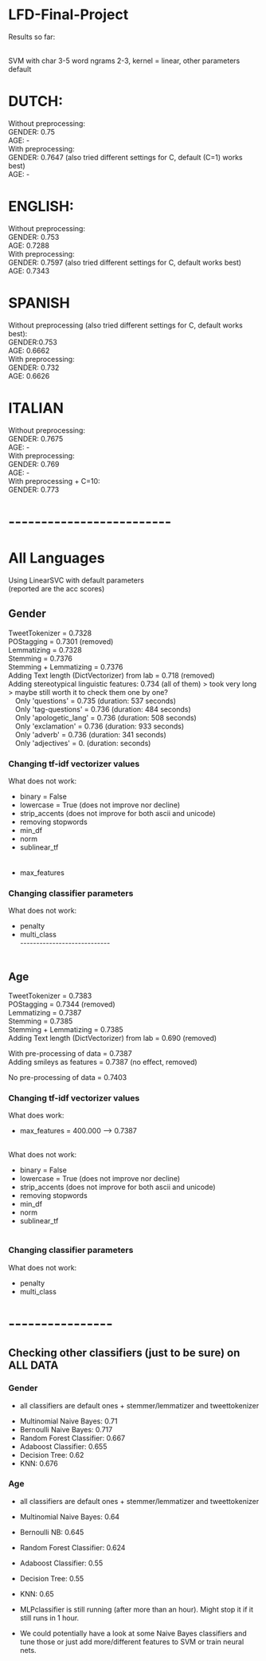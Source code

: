 # LFD-Final-Project

Results so far: <br/> <br/>


SVM with char 3-5 word ngrams 2-3, kernel = linear, other parameters default <br/>
# DUTCH:
Without preprocessing: <br/>
GENDER: 0.75 <br/>
AGE: - <br/>
With preprocessing: <br/>
GENDER: 0.7647 (also tried different settings for C, default (C=1) works best) <br/>
AGE: - <br/>

# ENGLISH:
Without preprocessing: <br/>
GENDER: 0.753 <br/>
AGE: 0.7288 <br/>
With preprocessing: <br/>
GENDER: 0.7597 (also tried different settings for C, default works best) <br/>
AGE: 0.7343 <br/>

# SPANISH
Without preprocessing (also tried different settings for C, default works best): <br/>
GENDER:0.753 <br/>
AGE: 0.6662 <br/>
With preprocessing: <br/>
GENDER: 0.732 <br/>
AGE: 0.6626 <br/>

# ITALIAN
Without preprocessing: <br/>
GENDER: 0.7675 <br/>
AGE: - <br/>
With preprocessing: <br/>
GENDER: 0.769 <br/>
AGE: - <br/>
With preprocessing + C=10: <br/>
GENDER: 0.773 <br/>

# -------------------------

# All Languages
Using LinearSVC with default parameters <br/>
(reported are the acc scores) <br/>

##  Gender
TweetTokenizer = 0.7328 <br/>
POStagging = 0.7301 (removed) <br/>
Lemmatizing = 0.7328 <br/>
Stemming = 0.7376 <br/>
Stemming + Lemmatizing = 0.7376 <br/>
Adding Text length (DictVectorizer) from lab = 0.718 (removed) <br/>
Adding stereotypical linguistic features: 0.734 (all of them) > took very long > maybe still worth it to check them one by one?<br/>
	&emsp;Only 'questions' = 0.735 (duration: 537 seconds)<br/>
	&emsp;Only 'tag-questions' = 0.736 (duration: 484 seconds)<br/>
	&emsp;Only 'apologetic_lang' = 0.736 (duration: 508 seconds)<br/>
	&emsp;Only 'exclamation' = 0.736 (duration: 933 seconds)<br/>
	&emsp;Only 'adverb' = 0.736 (duration: 341 seconds)<br/>
	&emsp;Only 'adjectives' = 0. (duration:  seconds)<br/>

### Changing tf-idf vectorizer values
What does not work: <br/>
- binary = False <br/>
- lowercase = True (does not improve nor decline) <br/>
- strip_accents (does not improve for both ascii and unicode) <br/>
- removing stopwords <br/>
- min_df <br/>
- norm <br/>
- sublinear_tf <br/> <br/><br/>
- max_features

### Changing classifier parameters
What does not work: <br/>
- penalty <br/>
- multi_class <br/>
---------------------------- <br/><br/>

##  Age
TweetTokenizer = 0.7383 <br/>
POStagging = 0.7344 (removed) <br/>
Lemmatizing = 0.7387 <br/>
Stemming = 0.7385 <br/>
Stemming + Lemmatizing = 0.7385 <br/>
Adding Text length (DictVectorizer) from lab = 0.690 (removed) <br/>

With pre-processing of data = 0.7387 <br/>
Adding smileys as features = 0.7387 (no effect, removed) <br/>

No pre-processing of data = 0.7403 <br/>

### Changing tf-idf vectorizer values
What does work: <br/>
- max_features = 400.000 --> 0.7387 <br/> <br/>

What does not work: <br/>
- binary = False <br/>
- lowercase = True (does not improve nor decline) <br/>
- strip_accents (does not improve for both ascii and unicode) <br/>
- removing stopwords <br/>
- min_df <br/>
- norm <br/>
- sublinear_tf <br/> <br/>

### Changing classifier parameters
What does not work: <br/>
- penalty <br/>
- multi_class <br/>


# ----------------

## Checking other classifiers (just to be sure) on ALL DATA

### Gender
* all classifiers are default ones + stemmer/lemmatizer and tweettokenizer
- Multinomial Naive Bayes: 0.71
- Bernoulli Naive Bayes: 0.717
- Random Forest Classifier: 0.667
- Adaboost Classifier: 0.655
- Decision Tree: 0.62
- KNN: 0.676

### Age
* all classifiers are default ones + stemmer/lemmatizer and tweettokenizer
- Multinomial Naive Bayes: 0.64
- Bernoulli NB: 0.645
- Random Forest Classifier: 0.624
- Adaboost Classifier: 0.55
- Decision Tree: 0.55
- KNN: 0.65

- MLPclassifier is still running (after more than an hour). Might stop it if it still runs in 1 hour.
- We could potentially have a look at some Naive Bayes classifiers and tune those or just add more/different features to SVM or train neural nets.
